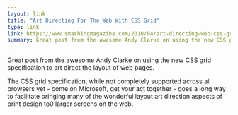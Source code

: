 ```yaml
---
layout: link
title: "Art Directing For The Web With CSS Grid"
type: link
link: https://www.smashingmagazine.com/2018/04/art-directing-web-css-grid/
summary: Great post from the awesome Andy Clarke on using the new CSS grid specification to art direct the layout of web pages. This quote resonates with me, "If you’re at all serious about web design or development, you need to be serious about learning and using CSS Grid too."
---
```


Great post from the awesome Andy Clarke on using the new CSS grid specification to art direct the layout of web pages.

The CSS grid specification, while not completely supported across all browsers yet - come on Microsoft, get your act together - goes a long way to facilitate bringing many of the wonderful layout art direction aspects of print design to0 larger screens on the web.